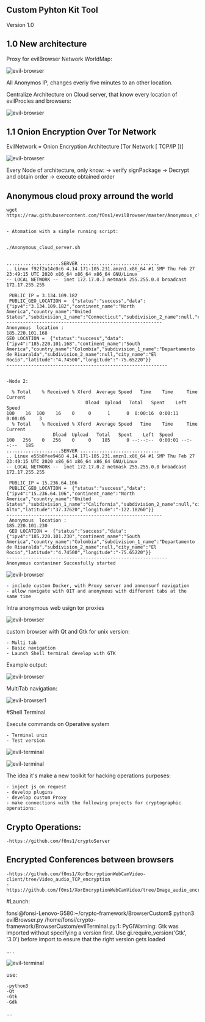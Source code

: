 ## Custom Pyhton Kit Tool 

Version 1.0



## 1.0 New architecture

Proxy for evilBrowser Network WorldMap:


![evil-browser](images/Proxy_Anon_browser.png)



All Anonymos IP, changes everiy five minutes to an other location.

Centralize Architecture on Cloud server, that know every location of evilProcies and browsers:  

![evil-browser](images/Anon_architecture.png)



## 1.1 Onion Encryption Over Tor Network 

EvilNetwork = Onion Encryption Architecture [Tor Network [ TCP/IP ])]

![evil-browser](images/Onion_encryption_evilNetwork.png)

Every Node of architecture, only know:
	-> verify signPackage
	-> Decrypt and obtain order
	-> execute obtained order


## Anonymous cloud proxy arround the world


	wget https://raw.githubusercontent.com/f0ns1/evilBrowser/master/Anonymous_cloud_server.sh


	- Atomation with a simple running script:
	
	
	./Anonymous_cloud_server.sh 


	....................SERVER .............................
	.. Linux f92f2a14c0c6 4.14.171-105.231.amzn1.x86_64 #1 SMP Thu Feb 27 23:49:15 UTC 2020 x86_64 x86_64 x86_64 GNU/Linux
	-- LOCAL NETWORK --  inet 172.17.0.3 netmask 255.255.0.0 broadcast 172.17.255.255

	 PUBLIC_IP = 3.134.109.182
	 PUBLIC_GEO_LOCATION =  {"status":"success","data":{"ipv4":"3.134.109.182","continent_name":"North America","country_name":"United States","subdivision_1_name":"Connecticut","subdivision_2_name":null,"city_name":"Fairfield","latitude":"41.14120","longitude":"-73.26370"}}
	---------------------------------------------------------
	Anonymous  location : 
	185.220.101.168
	GEO LOCATION =  {"status":"success","data":{"ipv4":"185.220.101.168","continent_name":"South America","country_name":"Colombia","subdivision_1_name":"Departamento de Risaralda","subdivision_2_name":null,"city_name":"El Rocio","latitude":"4.74500","longitude":"-75.65220"}}
	-----------------------------------------------------------


	-Node 2:
	
	  % Total    % Received % Xferd  Average Speed   Time    Time     Time  Current
                                 Dload  Upload   Total   Spent    Left  Speed
	100    16  100    16    0     0      1      0  0:00:16  0:00:11  0:00:05     3
	  % Total    % Received % Xferd  Average Speed   Time    Time     Time  Current
					 Dload  Upload   Total   Spent    Left  Speed
	100   256    0   256    0     0    185      0 --:--:--  0:00:01 --:--:--   185
	....................SERVER .............................
	.. Linux e55b8fee9468 4.14.171-105.231.amzn1.x86_64 #1 SMP Thu Feb 27 23:49:15 UTC 2020 x86_64 x86_64 x86_64 GNU/Linux
	-- LOCAL NETWORK --  inet 172.17.0.2 netmask 255.255.0.0 broadcast 172.17.255.255

	 PUBLIC_IP = 15.236.64.106
	 PUBLIC_GEO_LOCATION =  {"status":"success","data":{"ipv4":"15.236.64.106","continent_name":"North America","country_name":"United States","subdivision_1_name":"California","subdivision_2_name":null,"city_name":"Palo Alto","latitude":"37.37620","longitude":"-122.18260"}}
	---------------------------------------------------------
	 Anonymous  location : 
	185.220.101.230
	 GEO LOCATION =  {"status":"success","data":{"ipv4":"185.220.101.230","continent_name":"South America","country_name":"Colombia","subdivision_1_name":"Departamento de Risaralda","subdivision_2_name":null,"city_name":"El Rocio","latitude":"4.74500","longitude":"-75.65220"}}
	-----------------------------------------------------------
	Anonymous contaniner Succesfully started 





![evil-browser](images/EvilBrowser_project.png)

	- include custom Docker, with Proxy server and annonsurf navigation
	- allow navigate with OIT and anonymous with different tabs at the same time




Intra anonymous web usign tor proxies

![evil-browser](images/IntraDeepWebConcept.png)




custom browser with Qt and Gtk for unix version:

	- Multi tab
	- Basic navigation
	- Launch Shell terminal develop with GTK

Example output:

![evil-browser](images/evilBrowser.png)

MultiTab navigation:

![evil-browser1](images/evilBrowser_1.png)

#Shell Terminal

Execute commands on Operative system

	- Terminal unix 
	- Test version

![evil-terminal](images/evilTerminal.png)

![evil-terminal](images/terminal_1.png)

The idea it's make a new toolkit for hacking operations purposes:

	- inject js on request
	- develop plugins
	- develop custom Proxy
	- make connections with the following projects for cryptographic operations:


## Crypto Operations: 

	-https://github.com/f0ns1/cryptoServer

## Encrypted Conferences between browsers
	
	-https://github.com/f0ns1/XorEncryptionWebCamVideo-client/tree/Video_audio_TCP_encryption
	-https://github.com/f0ns1/XorEncryptionWebCamVideo/tree/Image_audio_encryption_TCP_IP



#Launch:

fonsi@fonsi-Lenovo-G580:~/crypto-framework/BrowserCustom$ python3 evilBrowser.py 
/home/fonsi/crypto-framework/BrowserCustom/evilTerminal.py:1: PyGIWarning: Gtk was imported without specifying a version first. Use gi.require_version('Gtk', '3.0') before import to ensure that the right version gets loaded

...
.

![evil-terminal](images/launch.png)

use:

	-python3
	-Qt
	-Gtk
	-Gdk
....
